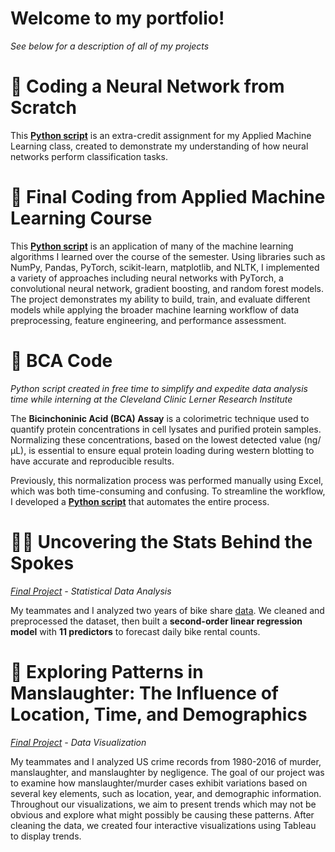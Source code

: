 
# Welcome to my portfolio!
*See below for a description of all of my projects*

# 🧠 Coding a Neural Network from Scratch
This **[Python script](https://github.com/sarah-lozina/portfolio.github.io/blob/b6dcddc26fc808e439fe55aa5e0bc1c2457650cc/Coding%20a%20Neural%20Network%20from%20Scratch.ipynb)** is an extra-credit assignment for my Applied Machine Learning class, created to demonstrate my understanding of how neural networks perform classification tasks. 

# 🤖 Final Coding from Applied Machine Learning Course
This **[Python script](https://github.com/sarah-lozina/portfolio.github.io/blob/85c9e881489490f0e837181bc4fb429f0cc58d35/Final%20Coding%20Applied%20Machine%20Learning%202025.ipynb)** is an application of many of the machine learning algorithms I learned over the course of the semester. Using libraries such as NumPy, Pandas, PyTorch, scikit-learn, matplotlib, and NLTK, I implemented a variety of approaches including neural networks with PyTorch, a convolutional neural network, gradient boosting, and random forest models. The project demonstrates my ability to build, train, and evaluate different models while applying the broader machine learning workflow of data preprocessing, feature engineering, and performance assessment.


# 🧪 BCA Code
*Python script created in free time to simplify and expedite data analysis time while interning at the Cleveland Clinic Lerner Research Institute*

The **Bicinchoninic Acid (BCA) Assay** is a colorimetric technique used to quantify protein concentrations in cell lysates and purified protein samples. Normalizing these concentrations, based on the lowest detected value (ng/µL), is essential to ensure equal protein loading during western blotting to have accurate and reproducible results.

Previously, this normalization process was performed manually using Excel, which was both time-consuming and confusing. To streamline the workflow, I developed a **[Python script](BCA_Code_Template.ipynb)** that automates the entire process.

# 🚴‍♂️ Uncovering the Stats Behind the Spokes  
*[Final Project](Uncovering_the_Stats_Behind_the_Spokes.pdf) - Statistical Data Analysis*

My teammates and I analyzed two years of bike share [data](https://vitalflux.com/linear-regression-datasets-csv-excel/?utm_source=chatgpt.com#google_vignette). We cleaned and preprocessed the dataset, then built a **second-order linear regression model** with **11 predictors** to forecast daily bike rental counts.

# 🫆 Exploring Patterns in Manslaughter: The Influence of Location, Time, and Demographics
*[Final Project](https://public.tableau.com/shared/ZKTGJY5KQ?:display_count=n&:origin=viz_share_link) - Data Visualization*

My teammates and I analyzed US crime records from 1980-2016 of murder, manslaughter, and manslaughter by negligence. The goal of our project was to examine how manslaughter/murder cases exhibit variations based on several key elements, such as location, year, and demographic information. Throughout our visualizations, we aim to present trends which may not be obvious and explore what might possibly be causing these patterns. After cleaning the data, we created four interactive visualizations using Tableau to display trends.


